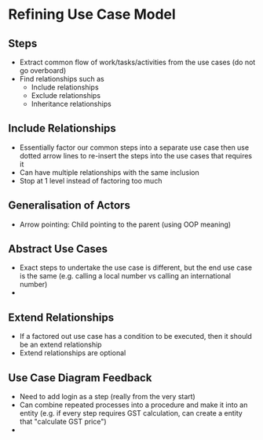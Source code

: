 # Refining Use Case Model 

## Steps 
- Extract common flow of work/tasks/activities from the use cases (do not go overboard)
- Find relationships such as 
  - Include relationships 
  - Exclude relationships 
  - Inheritance relationships

## Include Relationships 
- Essentially factor our common steps into a separate use case then use dotted arrow lines to re-insert the steps into the use cases that requires it
- Can have multiple relationships with the same inclusion
- Stop at 1 level instead of factoring too much 

## Generalisation of Actors 
- Arrow pointing: Child pointing to the parent (using OOP meaning)

## Abstract Use Cases 
- Exact steps to undertake the use case is different, but the end use case is the same (e.g. calling a local number vs calling an international number)
- 

## Extend Relationships 
- If a factored out use case has a condition to be executed, then it should be an extend relationship 
- Extend relationships are optional 


## Use Case Diagram Feedback
- Need to add login as a step (really from the very start)
- Can combine repeated processes into a procedure and make it into an entity (e.g. if every step requires GST calculation, can create a entity that "calculate GST price")
- 
